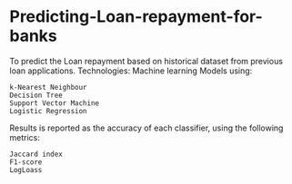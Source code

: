 # Predicting-Loan-repayment-for-banks
To predict the Loan repayment based on historical dataset from previous loan applications.
Technologies: Machine learning Models using:     
    
    k-Nearest Neighbour
    Decision Tree
    Support Vector Machine
    Logistic Regression
 
 Results is reported as the accuracy of each classifier, using the following metrics:

    Jaccard index
    F1-score
    LogLoass
